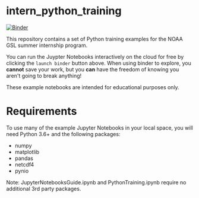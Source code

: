 # intern_python_training

[![Binder](https://mybinder.org/badge_logo.svg)](https://mybinder.org/v2/gh/NOAA-GSL/intern_python_training/main)

This repository contains a set of Python training examples for the NOAA GSL summer internship program.

You can run the Juypter Notebooks interactively on the cloud for free by clicking the `launch binder` button above. When using binder to explore, you **cannot** save your work, but you **can** have the freedom of knowing you aren't going to break anything! 

These example notebooks are intended for educational purposes only.



# Requirements
To use many of the example Jupyter Notebooks in your local space, you will need Python 3.6+ and the following packages:


* numpy
* matplotlib
* pandas
* netcdf4
* pynio

Note: JupyterNotebooksGuide.ipynb and PythonTraining.ipynb require no additional 3rd party packages.
